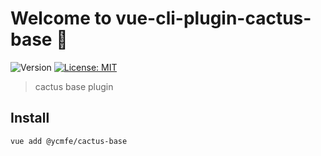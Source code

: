 # Welcome to vue-cli-plugin-cactus-base 🌵

![Version](https://img.shields.io/badge/version-0.0.1-blue.svg?cacheSeconds=2592000)
[![License: MIT](https://img.shields.io/badge/License-MIT-yellow.svg)](#)

> cactus base plugin

## Install

```sh
vue add @ycmfe/cactus-base
```
